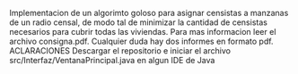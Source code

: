 Implementacion de un algorimto goloso para asignar censistas a manzanas de un radio censal, de modo tal de minimizar la cantidad de censistas necesarios para cubrir todas las viviendas. Para mas informacion leer el archivo consigna.pdf. 
Cualquier duda hay dos informes en formato pdf.
ACLARACIONES Descargar el repositorio e iniciar el archivo src/Interfaz/VentanaPrincipal.java en algun IDE de Java
